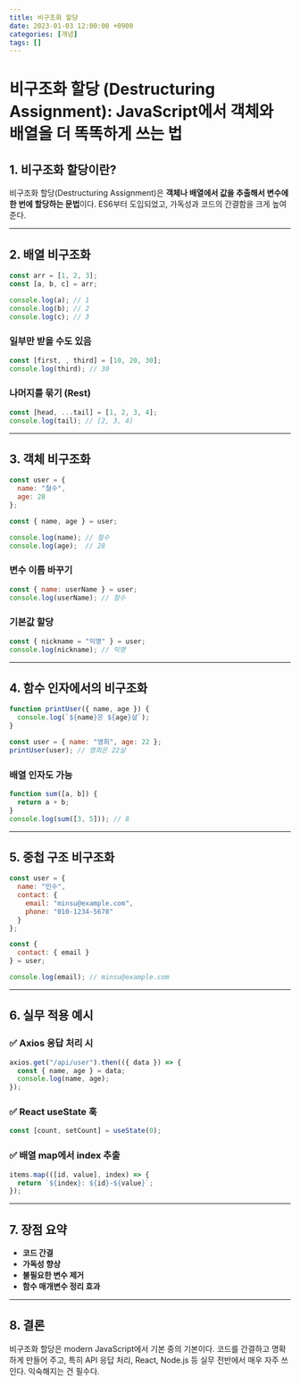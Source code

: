 ```yaml
---
title: 비구조화 할당
date: 2023-01-03 12:00:00 +0900
categories: [개념]
tags: []
---
```




# 비구조화 할당 (Destructuring Assignment): JavaScript에서 객체와 배열을 더 똑똑하게 쓰는 법

## 1. 비구조화 할당이란?

비구조화 할당(Destructuring Assignment)은 **객체나 배열에서 값을 추출해서 변수에 한 번에 할당하는 문법**이다. ES6부터 도입되었고, 가독성과 코드의 간결함을 크게 높여준다.

---

## 2. 배열 비구조화

```javascript
const arr = [1, 2, 3];
const [a, b, c] = arr;

console.log(a); // 1
console.log(b); // 2
console.log(c); // 3
```

### 일부만 받을 수도 있음

```javascript
const [first, , third] = [10, 20, 30];
console.log(third); // 30
```

### 나머지를 묶기 (Rest)

```javascript
const [head, ...tail] = [1, 2, 3, 4];
console.log(tail); // [2, 3, 4]
```

---

## 3. 객체 비구조화

```javascript
const user = {
  name: "철수",
  age: 28
};

const { name, age } = user;

console.log(name); // 철수
console.log(age);  // 28
```

### 변수 이름 바꾸기

```javascript
const { name: userName } = user;
console.log(userName); // 철수
```

### 기본값 할당

```javascript
const { nickname = "익명" } = user;
console.log(nickname); // 익명
```

---

## 4. 함수 인자에서의 비구조화

```javascript
function printUser({ name, age }) {
  console.log(`${name}은 ${age}살`);
}

const user = { name: "영희", age: 22 };
printUser(user); // 영희은 22살
```

### 배열 인자도 가능

```javascript
function sum([a, b]) {
  return a + b;
}
console.log(sum([3, 5])); // 8
```

---

## 5. 중첩 구조 비구조화

```javascript
const user = {
  name: "민수",
  contact: {
    email: "minsu@example.com",
    phone: "010-1234-5678"
  }
};

const {
  contact: { email }
} = user;

console.log(email); // minsu@example.com
```

---

## 6. 실무 적용 예시

### ✅ Axios 응답 처리 시

```javascript
axios.get("/api/user").then(({ data }) => {
  const { name, age } = data;
  console.log(name, age);
});
```

### ✅ React useState 훅

```javascript
const [count, setCount] = useState(0);
```

### ✅ 배열 map에서 index 추출

```javascript
items.map(([id, value], index) => {
  return `${index}: ${id}-${value}`;
});
```

---

## 7. 장점 요약

* **코드 간결**
* **가독성 향상**
* **불필요한 변수 제거**
* **함수 매개변수 정리 효과**

---

## 8. 결론

비구조화 할당은 modern JavaScript에서 기본 중의 기본이다. 코드를 간결하고 명확하게 만들어 주고, 특히 API 응답 처리, React, Node.js 등 실무 전반에서 매우 자주 쓰인다. 익숙해지는 건 필수다.

